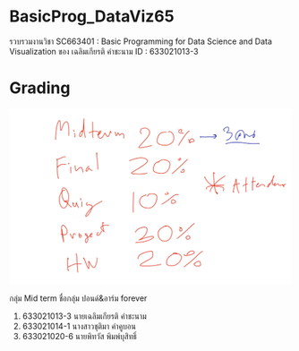 # BasicProg_DataViz65
รวบรวมงานวิชา SC663401 : Basic Programming for Data Science and Data Visualization ของ เฉลิมเกียรติ คำชะนาม ID : 633021013-3

# Grading
![grading image](Grading.jpg)

กลุ่ม Mid term ชื่อกลุ่ม ปอนด์&อาร์ม forever
1. 633021013-3 นายเฉลิมเกียรติ คำชะนาม
2. 633021014-1 นางสาวชุติมา คำคูบอน
3. 633021020-6 นายพิทวัส พิมพ์บุสิทธิ์
